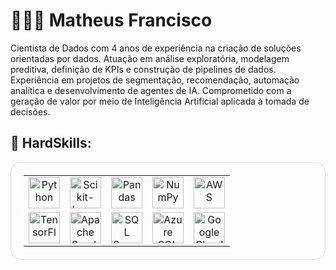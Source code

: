 # 👨🏽‍💻 Matheus Francisco

Cientista de Dados com 4 anos de experiência na criação de soluções orientadas por dados. Atuação em análise exploratória, modelagem preditiva, definição de KPIs e construção de pipelines de dados. Experiência em projetos de segmentação, recomendação, automação analítica e desenvolvimento de agentes de IA. Comprometido com a geração de valor por meio de Inteligência Artificial aplicada à tomada de decisões.
## 🤖 HardSkills:
<table align="center" style="background-color:'#ffffff'; border-radius: 16px; padding: 20px; border: 1px solid #ddd;">
  <tr>
    <td align="center">
      <img src="https://cdn.jsdelivr.net/gh/devicons/devicon@latest/icons/python/python-original.svg" width="50" alt="Python" />
    </td>
    <td align="center">
      <img src="https://cdn.jsdelivr.net/gh/devicons/devicon@latest/icons/scikitlearn/scikitlearn-original.svg" width="50" alt="Scikit-Learn" />
    </td>
    <td align="center">
      <img src="https://cdn.jsdelivr.net/gh/devicons/devicon@latest/icons/pandas/pandas-original-wordmark.svg" width="50" alt="Pandas" />
    </td>
    <td align="center">
      <img src="https://cdn.jsdelivr.net/gh/devicons/devicon@latest/icons/numpy/numpy-original-wordmark.svg" width="50" alt="NumPy" />
    </td>
    <td align="center">
       <img src="https://cdn.jsdelivr.net/gh/devicons/devicon@latest/icons/amazonwebservices/amazonwebservices-original-wordmark.svg" width="50" alt="AWS" />
    </td>
  </tr>
  <tr>
    <td align="center">
      <img src="https://cdn.jsdelivr.net/gh/devicons/devicon@latest/icons/tensorflow/tensorflow-original.svg" width="50" alt="TensorFlow" />
    </td>
    <td align="center">
      <img src="https://cdn.jsdelivr.net/gh/devicons/devicon@latest/icons/apachespark/apachespark-original-wordmark.svg" width="50" alt="Apache Spark" />
    </td>
    <td align="center">
      <img src="https://cdn.jsdelivr.net/gh/devicons/devicon@latest/icons/microsoftsqlserver/microsoftsqlserver-original-wordmark.svg" width="50" alt="SQL Server" />
    </td>
    <td align="center">
      <img src="https://cdn.jsdelivr.net/gh/devicons/devicon@latest/icons/azuresqldatabase/azuresqldatabase-original.svg" width="50" alt="Azure SQL" />
    </td>
    <td align="center">
      <img src="https://cdn.jsdelivr.net/gh/devicons/devicon@latest/icons/googlecloud/googlecloud-original.svg" width="50" alt="Google Cloud" />
    </td>
  </tr>
</table>

